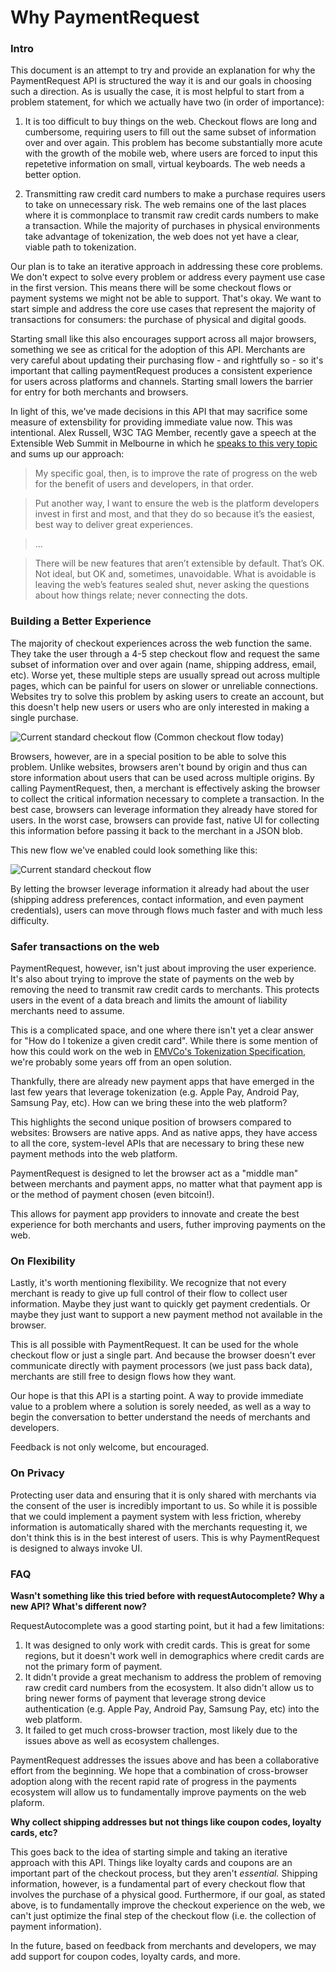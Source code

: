 # Why PaymentRequest

### Intro

This document is an attempt to try and provide an explanation for why the PaymentRequest API is structured the way it is and our goals in choosing such a direction. As is usually the case, it is most helpful to start from a problem statement, for which we actually have two (in order of importance):

1. It is too difficult to buy things on the web. Checkout flows are long and cumbersome, requiring users to fill out the same subset of information over and over again. This problem has become substantially more acute with the growth of the mobile web, where users are forced to input this repetetive information on small, virtual keyboards. The web needs a better option.

2. Transmitting raw credit card numbers to make a purchase requires users to take on unnecessary risk. The web remains one of the last places where it is commonplace to transmit raw credit cards numbers to make a transaction. While the majority of purchases in physical environments take advantage of tokenization, the web does not yet have a clear, viable path to tokenization. 

Our plan is to take an iterative approach in addressing these core problems. We don't expect to solve every problem or address every payment use case in the first version. This means there will be some checkout flows or payment systems we might not be able to support. That's okay. We want to start simple and address the core use cases that represent the majority of transactions for consumers: the purchase of physical and digital goods.

Starting small like this also encourages support across all major browsers, something we see as critical for the adoption of this API. Merchants are very careful about updating their purchasing flow - and rightfully so - so it's important that calling paymentRequest produces a consistent experience for users across platforms and channels. Starting small lowers the barrier for entry for both merchants and browsers.

In light of this, we've made decisions in this API that may sacrifice some measure of extensbility for providing immediate value now. This was intentional. Alex Russell, W3C TAG Member, recently gave a speech at the Extensible Web Summit in Melbourne in which he [speaks to this very topic](https://infrequently.org/2016/01/ews-melbourne/) and sums up our approach:

> My specific goal, then, is to improve the rate of progress on the web for the benefit of users and developers, in that order.

> Put another way, I want to ensure the web is the platform developers invest in first and most, and that they do so because it’s the easiest, best way to deliver great experiences.

> ...

> There will be new features that aren’t extensible by default. That’s OK. Not ideal, but OK and, sometimes, unavoidable. What is avoidable is leaving the web’s features sealed shut, never asking the questions about how things relate; never connecting the dots.

### Building a Better Experience

The majority of checkout experiences across the web function the same. They take the user through a 4-5 step checkout flow and request the same subset of information over and over again (name, shipping address, email, etc). Worse yet, these multiple steps are usually spread out across multiple pages, which can be painful for users on slower or unreliable connections. Websites try to solve this problem by asking users to create an account, but this doesn't help new users or users who are only interested in making a single purchase.

![Current standard checkout flow](./images/standard-checkout-flow.png)
(Common checkout flow today)

Browsers, however, are in a special position to be able to solve this problem. Unlike websites, browsers aren't bound by origin and thus can store information about users that can be used across multiple origins. By calling PaymentRequest, then, a merchant is effectively asking the browser to collect the critical information necessary to complete a transaction. In the best case, browsers can leverage information they already have stored for users. In the worst case, browsers can provide fast, native UI for collecting this information before passing it back to the merchant in a JSON blob.

This new flow we've enabled could look something like this:

![Current standard checkout flow](./images/new-checkout-flow.png)

By letting the browser leverage information it already had about the user (shipping address preferences, contact information, and even payment credentials), users can move through flows much faster and with much less difficulty.

### Safer transactions on the web

PaymentRequest, however, isn't just about improving the user experience. It's also about trying to improve the state of payments on the web by removing the need to transmit raw credit cards to merchants. This protects users in the event of a data breach and limits the amount of liability merchants need to assume.

This is a complicated space, and one where there isn't yet a clear answer for "How do I tokenize a given credit card". While there is some mention of how this could work on the web in [EMVCo's Tokenization Specification](https://www.emvco.com/specifications.aspx?id=263), we're probably some years off from an open solution.

Thankfully, there are already new payment apps that have emerged in the last few years that leverage tokenization (e.g. Apple Pay, Android Pay, Samsung Pay, etc). How can we bring these into the web platform?

This highlights the second unique position of browsers compared to websites: Browsers are native apps. And as native apps, they have access to all the core, system-level APIs that are necessary to bring these new payment methods into the web platform.

PaymentRequest is designed to let the browser act as a "middle man" between merchants and payment apps, no matter what that payment app is or the method of payment chosen (even bitcoin!).

This allows for payment app providers to innovate and create the best experience for both merchants and users, futher improving payments on the web.

### On Flexibility

Lastly, it's worth mentioning flexibility. We recognize that not every merchant is ready to give up full control of their flow to collect user information. Maybe they just want to quickly get payment credentials. Or maybe they just want to support a new payment method not available in the browser.

This is all possible with PaymentRequest. It can be used for the whole checkout flow or just a single part. And because the browser doesn't ever communicate directly with payment processors (we just pass back data), merchants are still free to design flows how they want.

Our hope is that this API is a starting point. A way to provide immediate value to a problem where a solution is sorely needed, as well as a way to begin the conversation to better understand the needs of merchants and developers.

Feedback is not only welcome, but encouraged.

### On Privacy

Protecting user data and ensuring that it is only shared with merchants via the consent of the user is incredibly important to us. So while it is possible that we could implement a payment system with less friction, whereby information is automatically shared with the merchants requesting it, we don't think this is in the best interest of users. This is why PaymentRequest is designed to always invoke UI.

### FAQ

**Wasn't something like this tried before with requestAutocomplete? Why a new API? What's different now?**

RequestAutocomplete was a good starting point, but it had a few limitations:

1. It was designed to only work with credit cards. This is great for some regions, but it doesn't work well in demographics where credit cards are not the primary form of payment.
2. It didn't provide a great mechanism to address the problem of removing raw credit card numbers from the ecosystem. It also didn't allow us to bring newer forms of payment that leverage strong device authentication (e.g. Apple Pay, Android Pay, Samsung Pay, etc) into the web platform.
3. It failed to get much cross-browser traction, most likely due to the issues above as well as ecosystem challenges.

PaymentRequest addresses the issues above and has been a collaborative effort from the beginning. We hope that a combination of cross-browser adoption along with the recent rapid rate of progress in the payments ecosystem will allow us to fundamentally improve payments on the web plaform.

**Why collect shipping addresses but not things like coupon codes, loyalty cards, etc?**

This goes back to the idea of starting simple and taking an iterative approach with this API. Things like loyalty cards and coupons are an important part of the checkout process, but they aren't *essential.* Shipping information, however, is a fundamental part of every checkout flow that involves the purchase of a physical good. Furthermore, if our goal, as stated above, is to fundamentally improve the checkout experience on the web, we can't just optimize the final step of the checkout flow (i.e. the collection of payment information).

In the future, based on feedback from merchants and developers, we may add support for coupon codes, loyalty cards, and more.